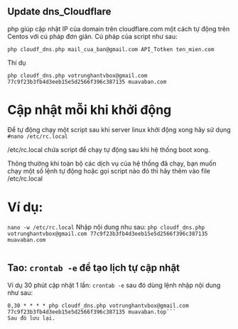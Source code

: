 ## Update dns_Cloudflare
php giúp cập nhật IP của domain trên cloudflare.com một cách tự động trên Centos với cú pháp đơn giản.
Cú pháp của script như sau:
```
php cloudf_dns.php mail_cua_ban@gmail.com API_Totken ten_mien.com

  ```
  
  Thí dụ
```
php cloudf_dns.php votrunghantvbox@gmail.com 77c9f23b3fb4d3eeb15e5d2566f396c387135 muavaban.com

```
# Cập nhật mỗi khi khởi động
Để tự động chạy một script sau khi server linux khởi động xong hãy sử dụng  ``#nano /etc/rc.local``

/etc/rc.local chứa script để chạy tự động sau khi hệ thống boot xong.

Thông thường khi toàn bộ các dịch vụ của hệ thống đã chạy, bạn muốn chạy một số lệnh tự động hoặc gọi script nào đó thì hãy thêm vào file /etc/rc.local
# Ví dụ:
```nano -w /etc/rc.local```
Nhập nội dung nhu sau:
```php cloudf_dns.php votrunghantvbox@gmail.com 77c9f23b3fb4d3eeb15e5d2566f396c387135 muavaban.com```

```php cloudf_dns.php votrunghantvbox@gmail.com 77c9f23b3fb4d3eeb15e5d2566f396c387135 sangtao.top
```
## Tao: ``crontab -e`` để tạo lịch tự cập nhật
Ví dụ 30 phút cập nhật 1 lần:
```crontab -e```
sau đó dùng lệnh nhập nội dung như sau:
```
0,30 * * * * php cloudf_dns.php votrunghantvbox@gmail.com 77c9f23b3fb4d3eeb15e5d2566f396c387135 muavaban.top```
Sau đó lưu lại.

